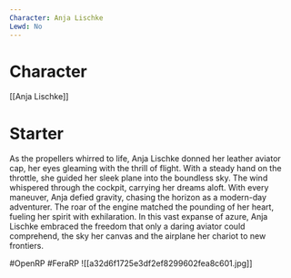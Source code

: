 ```yaml
---
Character: Anja Lischke
Lewd: No
---
```

# Character
[[Anja Lischke]]

# Starter
As the propellers whirred to life, Anja Lischke donned her leather aviator cap, her eyes gleaming with the thrill of flight. With a steady hand on the throttle, she guided her sleek plane into the boundless sky. The wind whispered through the cockpit, carrying her dreams aloft. With every maneuver, Anja defied gravity, chasing the horizon as a modern-day adventurer. The roar of the engine matched the pounding of her heart, fueling her spirit with exhilaration. In this vast expanse of azure, Anja Lischke embraced the freedom that only a daring aviator could comprehend, the sky her canvas and the airplane her chariot to new frontiers.

#OpenRP #FeraRP
![[a32d6f1725e3df2ef8299602fea8c601.jpg]]